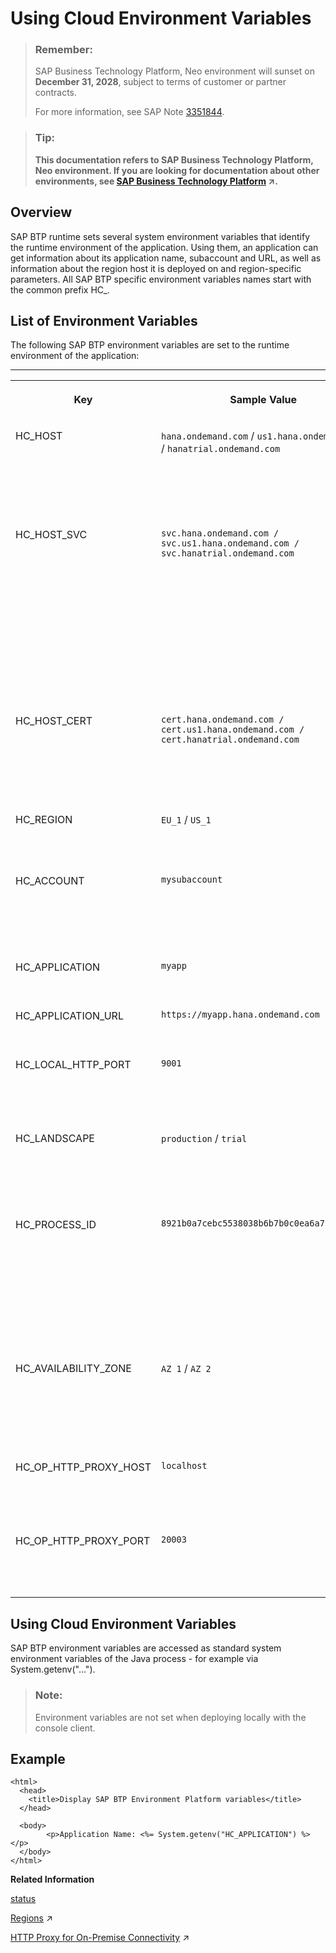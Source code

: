 <!-- loiod553d78bf9bd4ecbac201b873f557db6 -->

# Using Cloud Environment Variables

> ### Remember:  
> SAP Business Technology Platform, Neo environment will sunset on **December 31, 2028**, subject to terms of customer or partner contracts.
> 
> For more information, see SAP Note [3351844](https://me.sap.com/notes/3351844).

> ### Tip:  
> **This documentation refers to SAP Business Technology Platform, Neo environment. If you are looking for documentation about other environments, see [SAP Business Technology Platform](https://help.sap.com/viewer/65de2977205c403bbc107264b8eccf4b/Cloud/en-US/6a2c1ab5a31b4ed9a2ce17a5329e1dd8.html "SAP Business Technology Platform (SAP BTP) is an integrated offering comprised of four technology portfolios: database and data management, application development and integration, analytics, and intelligent technologies. The platform offers users the ability to turn data into business value, compose end-to-end business processes, and build and extend SAP applications quickly.") :arrow_upper_right:.**



## Overview

SAP BTP runtime sets several system environment variables that identify the runtime environment of the application. Using them, an application can get information about its application name, subaccount and URL, as well as information about the region host it is deployed on and region-specific parameters. All SAP BTP specific environment variables names start with the common prefix HC\_.



## List of Environment Variables

The following SAP BTP environment variables are set to the runtime environment of the application:

****


<table>
<tr>
<th valign="top">

Key



</th>
<th valign="top">

Sample Value



</th>
<th valign="top">

Description



</th>
</tr>
<tr>
<td valign="top">

HC\_HOST



</td>
<td valign="top">

`hana.ondemand.com` / `us1.hana.ondemand.com` / `hanatrial.ondemand.com` 



</td>
<td valign="top">

Base URL of the SAP BTP region host where the application is deployed



</td>
</tr>
<tr>
<td valign="top">

HC\_HOST\_SVC



</td>
<td valign="top">

`svc.hana.ondemand.com / svc.us1.hana.ondemand.com / svc.hanatrial.ondemand.com`



</td>
<td valign="top">

URL of the SAP BTP region host which provides access within the same region; for direct communication and not open on the Internet or other networks



</td>
</tr>
<tr>
<td valign="top">

HC\_HOST\_CERT



</td>
<td valign="top">

`cert.hana.ondemand.com / cert.us1.hana.ondemand.com / cert.hanatrial.ondemand.com`



</td>
<td valign="top">

URL of the SAP BTP region host which enables client certificate authentication



</td>
</tr>
<tr>
<td valign="top">

HC\_REGION



</td>
<td valign="top">

`EU_1` / `US_1` 



</td>
<td valign="top">

Region where the application is deployed



</td>
</tr>
<tr>
<td valign="top">

HC\_ACCOUNT



</td>
<td valign="top">

`mysubaccount`



</td>
<td valign="top">

Name of the subaccount where the application is deployed



</td>
</tr>
<tr>
<td valign="top">

HC\_APPLICATION



</td>
<td valign="top">

`myapp`



</td>
<td valign="top">

Application name



</td>
</tr>
<tr>
<td valign="top">

HC\_APPLICATION\_URL



</td>
<td valign="top">

`https://myapp.hana.ondemand.com`



</td>
<td valign="top">

URL of the application



</td>
</tr>
<tr>
<td valign="top">

HC\_LOCAL\_HTTP\_PORT



</td>
<td valign="top">

`9001`



</td>
<td valign="top">

HTTP port of the application bound to localhost



</td>
</tr>
<tr>
<td valign="top">

HC\_LANDSCAPE



</td>
<td valign="top">

`production` / `trial` 



</td>
<td valign="top">

Type of the region host where the application is deployed



</td>
</tr>
<tr>
<td valign="top">

HC\_PROCESS\_ID



</td>
<td valign="top">

`8921b0a7cebc5538038b6b7b0c0ea6a7127f0cd4`



</td>
<td valign="top">

Process ID of the current application process as returned by the `status` command with parameter `--show-full-process-id`.



</td>
</tr>
<tr>
<td valign="top">

HC\_AVAILABILITY\_ZONE



</td>
<td valign="top">

`AZ 1` / `AZ 2`



</td>
<td valign="top">

Name of the availability zone where the application process is running



</td>
</tr>
<tr>
<td valign="top">

HC\_OP\_HTTP\_PROXY\_HOST



</td>
<td valign="top">

`localhost`



</td>
<td valign="top">

Host of the HTTP Proxy for on-premise connectivity



</td>
</tr>
<tr>
<td valign="top">

HC\_OP\_HTTP\_PROXY\_PORT



</td>
<td valign="top">

`20003`



</td>
<td valign="top">

Port of the HTTP Proxy for on-premise connectivity



</td>
</tr>
</table>



## Using Cloud Environment Variables

SAP BTP environment variables are accessed as standard system environment variables of the Java process - for example via System.getenv\("..."\).

> ### Note:  
> Environment variables are not set when deploying locally with the console client.



## Example

```
<html>
  <head>
    <title>Display SAP BTP Environment Platform variables</title>
  </head>

  <body>
        <p>Application Name: <%= System.getenv("HC_APPLICATION") %></p>
  </body>
</html>

```

**Related Information**  


[status](../50-administration-and-ops-neo/status-d4f6592.md "You can check the current status of an application or application process. The command lists all application processes with their IDs, state, last change date sorted chronologically, and runtime information.")

[Regions](https://help.sap.com/viewer/65de2977205c403bbc107264b8eccf4b/Cloud/en-US/350356d1dc314d3199dca15bd2ab9b0e.html "You can deploy applications in different regions. Each region represents a geographical location (for example, Europe, US East) where applications, data, or services are hosted.") :arrow_upper_right:

[HTTP Proxy for On-Premise Connectivity](https://help.sap.com/viewer/b865ed651e414196b39f8922db2122c7/Cloud/en-US/d872cfb4801c4b54896816df4b75c75d.html "The Connectivity service provides a standard HTTP Proxy for on-premise connectivity that is accessible by any application.") :arrow_upper_right:

